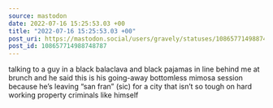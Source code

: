 ```yaml
---
source: mastodon
date: 2022-07-16 15:25:53.03 +00
title: "2022-07-16 15:25:53.03 +00"
post_uri: https://mastodon.social/users/gravely/statuses/108657714988748787
post_id: 108657714988748787
---
```

talking to a guy in a black balaclava and black pajamas in line behind me at brunch and he said this is his going-away bottomless mimosa session because he’s leaving “san fran” (sic) for a city that isn’t so tough on hard working property criminals like himself


